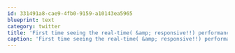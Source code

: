 ```yaml
---
id: 331491a8-cae9-4fb0-9159-a10143ea5965
blueprint: text
category: twitter
title: 'First time seeing the real-time( &amp; responsive!!) performance graph on @MongoHQ. Mind blown. ow.ly/i/1yb8j'
caption: 'First time seeing the real-time( &amp; responsive!!) performance graph on @MongoHQ. Mind blown. <a href="http://ow.ly/i/1yb8j" title="http://ow.ly/i/1yb8j" class="link link_untco">ow.ly/i/1yb8j</a>'
---
```

